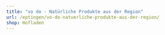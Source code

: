 ```yaml
---
title: "vo do - Natürliche Produkte aus der Region"
url: /eptingen/vo-do-natuerliche-produkte-aus-der-region/
shop: Hofladen
---
```

